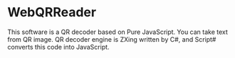WebQRReader
===========

This software is a QR decoder based on Pure JavaScript. You can take text from QR image. QR decoder engine is ZXing written by C#, and Script# converts this code into JavaScript. 